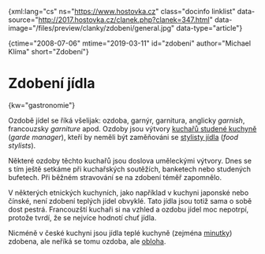 
{xml:lang="cs" ns="https://www.hostovka.cz" class="docinfo linklist" data-source="http://2017.hostovka.cz/clanek.php?clanek=347.html" data-image="/files/preview/clanky/zdobeni/general.jpg" data-type="article"}

{ctime="2008-07-06" mtime="2019-03-11" id="zdobeni" author="Michael Klíma" short="Zdobení"}

# Zdobení jídla

<!-- generated attribute kw by user_udpatekw.sh on 2020-04-25, do not edit -->

{kw="gastronomie"}

Ozdobě jídel se říká všelijak: ozdoba, garnýr, garnitura, anglicky _garnish_, francouzsky _garniture_ apod. Ozdoby jsou výtvory [kuchařů studené kuchyně][1] (_garde manager_), kteří by neměli být zaměňováni se [stylisty jídla][2] (_food stylists_).

Některé ozdoby těchto kuchařů jsou doslova uměleckými výtvory. Dnes se s tím ještě setkáme při kuchařských soutěžích, banketech nebo studených bufetech. Při běžném stravování se na zdobení téměř zapomnělo.

V některých etnických kuchyních, jako například v kuchyni japonské nebo čínské, není zdobení teplých jídel obvyklé. Tato jídla jsou totiž sama o sobě dost pestrá. Francouzští kuchaři si na vzhled a ozdobu jídel moc nepotrpí, protože tvrdí, že se nejvíce hodnotí chuť jídla.

Nicméně v české kuchyni jsou jídla teplé kuchyně (zejména [minutky][3]) zdobena, ale neříká se tomu ozdoba, ale [obloha][4].

 [1]: /garde_manger
 [2]: /food_styling
 [3]: /minutky
 [4]: /obloha

